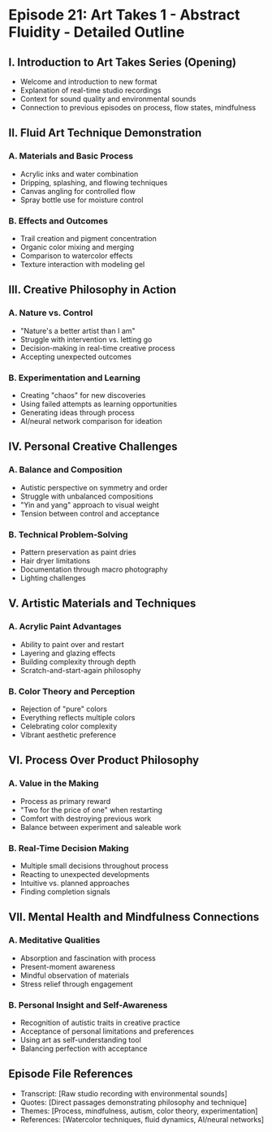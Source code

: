 # Episode 21: Art Takes 1 - Abstract Fluidity - Detailed Outline

## I. Introduction to Art Takes Series (Opening)
- Welcome and introduction to new format
- Explanation of real-time studio recordings
- Context for sound quality and environmental sounds
- Connection to previous episodes on process, flow states, mindfulness

## II. Fluid Art Technique Demonstration
### A. Materials and Basic Process
- Acrylic inks and water combination
- Dripping, splashing, and flowing techniques
- Canvas angling for controlled flow
- Spray bottle use for moisture control

### B. Effects and Outcomes
- Trail creation and pigment concentration
- Organic color mixing and merging
- Comparison to watercolor effects
- Texture interaction with modeling gel

## III. Creative Philosophy in Action
### A. Nature vs. Control
- "Nature's a better artist than I am"
- Struggle with intervention vs. letting go
- Decision-making in real-time creative process
- Accepting unexpected outcomes

### B. Experimentation and Learning
- Creating "chaos" for new discoveries
- Using failed attempts as learning opportunities
- Generating ideas through process
- AI/neural network comparison for ideation

## IV. Personal Creative Challenges
### A. Balance and Composition
- Autistic perspective on symmetry and order
- Struggle with unbalanced compositions
- "Yin and yang" approach to visual weight
- Tension between control and acceptance

### B. Technical Problem-Solving
- Pattern preservation as paint dries
- Hair dryer limitations
- Documentation through macro photography
- Lighting challenges

## V. Artistic Materials and Techniques
### A. Acrylic Paint Advantages
- Ability to paint over and restart
- Layering and glazing effects
- Building complexity through depth
- Scratch-and-start-again philosophy

### B. Color Theory and Perception
- Rejection of "pure" colors
- Everything reflects multiple colors
- Celebrating color complexity
- Vibrant aesthetic preference

## VI. Process Over Product Philosophy
### A. Value in the Making
- Process as primary reward
- "Two for the price of one" when restarting
- Comfort with destroying previous work
- Balance between experiment and saleable work

### B. Real-Time Decision Making
- Multiple small decisions throughout process
- Reacting to unexpected developments
- Intuitive vs. planned approaches
- Finding completion signals

## VII. Mental Health and Mindfulness Connections
### A. Meditative Qualities
- Absorption and fascination with process
- Present-moment awareness
- Mindful observation of materials
- Stress relief through engagement

### B. Personal Insight and Self-Awareness
- Recognition of autistic traits in creative practice
- Acceptance of personal limitations and preferences
- Using art as self-understanding tool
- Balancing perfection with acceptance

## Episode File References
- Transcript: [Raw studio recording with environmental sounds]
- Quotes: [Direct passages demonstrating philosophy and technique]
- Themes: [Process, mindfulness, autism, color theory, experimentation]
- References: [Watercolor techniques, fluid dynamics, AI/neural networks]
